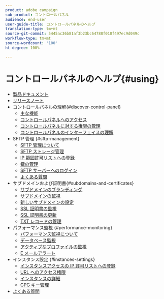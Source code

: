 ```yaml
---
product: adobe campaign
sub-product: コントロールパネル
audience: end-user
user-guide-title: コントロールパネルのヘルプ
translation-type: tm+mt
source-git-commit: 5445ac36b81af3b23bc64788f010f497ec9d049c
workflow-type: tm+mt
source-wordcount: '100'
ht-degree: 100%

---
```



# コントロールパネルのヘルプ{#using}

+ [製品ドキュメント](control-panel-home.md)
+ [リリースノート](release-notes.md)
+ コントロールパネルの理解{#discover-control-panel}
   + [主な機能](discover/using/key-features.md)
   + [コントロールパネルへのアクセス](discover/using/accessing-control-panel.md)
   + [コントロールパネルに対する権限の管理](discover/using/managing-permissions.md)
   + [コントロールパネルのインターフェイスの理解](discover/using/discovering-the-interface.md)
+ SFTP 管理 {#sftp-management}
   + [SFTP 管理について](sftp/using/about-sftp-management.md)
   + [SFTP ストレージ管理](sftp/using/sftp-storage-management.md)
   + [IP 範囲許可リストへの登録](sftp/using/ip-range-whitelisting.md)
   + [鍵の管理](sftp/using/key-management.md)
   + [SFTP サーバーへのログイン](sftp/using/logging-into-sftp-server.md)
   + [よくある質問](sftp/using/common-questions.md)
+ サブドメインおよび証明書{#subdomains-and-certificates}
   + [サブドメインのブランディング](subdomains-certificates/using/subdomains-branding.md)
   + [サブドメインの監視](subdomains-certificates/using/monitoring-subdomains.md)
   + [新しいサブドメインの設定](subdomains-certificates/using/setting-up-new-subdomain.md)
   + [SSL 証明書の監視](subdomains-certificates/using/monitoring-ssl-certificates.md)
   + [SSL 証明書の更新](subdomains-certificates/using/renewing-subdomain-certificate.md)
   + [TXT レコードの管理](subdomains-certificates/using/managing-txt-records.md)
+ パフォーマンス監視 {#performance-monitoring}
   + [パフォーマンス監視について](performance-monitoring/using/about-performance-monitoring.md)
   + [データベース監視](performance-monitoring/using/database-monitoring.md)
   + [アクティブなプロファイルの監視](performance-monitoring/using/active-profiles-monitoring.md)
   + [E メールアラート](performance-monitoring/using/email-alerting.md)
+ インスタンス設定 {#instances-settings}
   + [インスタンスアクセスの IP 許可リストへの登録](instances-settings/using/ip-whitelisting-instance-access.md)
   + [URL へのアクセス権限](instances-settings/using/url-permissions.md)
   + [インスタンスの詳細](instances-settings/using/instance-details.md)
   + [GPG キー管理](instances-settings/using/gpg-keys-management.md)
+ [よくある質問](faq.md)
